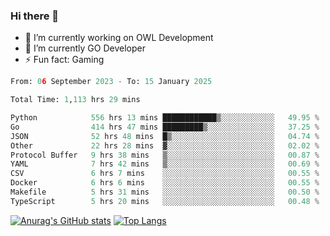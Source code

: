 ### Hi there 👋 

- 🔭 I’m currently working on OWL Development
- 🌱 I’m currently GO Developer
-  ⚡ Fun fact: Gaming
  
  <!--
- 👯 I’m looking to collaborate on ...
- 🤔 I’m looking for help with ...
- 💬 Ask me about ...
- 📫 How to reach me: ...
- 😄 Pronouns: ...
-->

<!--START_SECTION:waka-->

```python
From: 06 September 2023 - To: 15 January 2025

Total Time: 1,113 hrs 29 mins

Python            556 hrs 13 mins ████████████▒░░░░░░░░░░░░   49.95 %
Go                414 hrs 47 mins █████████▒░░░░░░░░░░░░░░░   37.25 %
JSON              52 hrs 48 mins  █▒░░░░░░░░░░░░░░░░░░░░░░░   04.74 %
Other             22 hrs 28 mins  ▓░░░░░░░░░░░░░░░░░░░░░░░░   02.02 %
Protocol Buffer   9 hrs 38 mins   ▒░░░░░░░░░░░░░░░░░░░░░░░░   00.87 %
YAML              7 hrs 42 mins   ▒░░░░░░░░░░░░░░░░░░░░░░░░   00.69 %
CSV               6 hrs 7 mins    ░░░░░░░░░░░░░░░░░░░░░░░░░   00.55 %
Docker            6 hrs 6 mins    ░░░░░░░░░░░░░░░░░░░░░░░░░   00.55 %
Makefile          5 hrs 31 mins   ░░░░░░░░░░░░░░░░░░░░░░░░░   00.50 %
TypeScript        5 hrs 20 mins   ░░░░░░░░░░░░░░░░░░░░░░░░░   00.48 %
```

<!--END_SECTION:waka-->

[![Anurag's GitHub stats](https://github-readme-stats.vercel.app/api?username=aebalz&show_icons=true&theme=codeSTACKr)](https://github.com/anuraghazra/github-readme-stats)
[![Top Langs](https://github-readme-stats.vercel.app/api/top-langs/?username=aebalz&layout=compact&card_width=350&theme=codeSTACKr)](https://github.com/anuraghazra/github-readme-stats)
<!-- [![Readme Card](https://github-readme-stats.vercel.app/api/pin/?username=aebalz&repo=go-gin-gone&show_owner=true)](https://github.com/anuraghazra/github-readme-stats)-->
